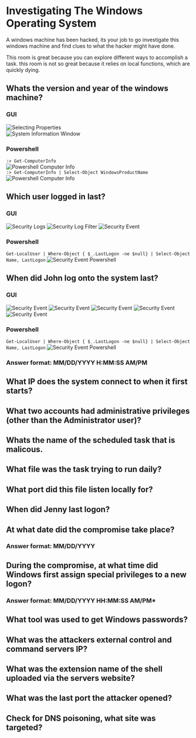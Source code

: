 # Investigating The Windows Operating System  
A windows machine has been hacked, its your job to go investigate this windows machine and find clues to what the hacker might have done.

This room is great because you can explore different ways to accomplish a task.
this room is not so great because it relies on local functions, which are quickly dying.

## Whats the version and year of the windows machine?

### GUI
![Selecting Properties](assets/investigate-windows-00.png)  
![System Information Window](assets/investigate-windows-01.png)  

### Powershell

`:> Get-ComputerInfo`  
![Powershell Computer Info](assets/investigate-windows-02.png)  
`:> Get-ComputerInfo | Select-Object WindowsProductName`  
![Powershell Computer Info](assets/investigate-windows-03.png)  
  
## Which user logged in last?

### GUI

![Security Logs](assets/investigate-windows-05.png)
![Security Log Filter](assets/investigate-windows-04.png)
![Security Event](assets/investigate-windows-06.png)

### Powershell

`Get-LocalUser | Where-Object { $_.LastLogon -ne $null} | Select-Object Name, LastLogon`
![Security Event Powershell](assets/investigate-windows-07.png)

## When did John log onto the system last?

### GUI

![Security Event](assets/investigate-windows-07.png)
![Security Event](assets/investigate-windows-08.png)
![Security Event](assets/investigate-windows-09.png)
![Security Event](assets/investigate-windows-10.png)
![Security Event](assets/investigate-windows-11.png)

### Powershell

`Get-LocalUser | Where-Object { $_.LastLogon -ne $null} | Select-Object Name, LastLogon`
![Security Event Powershell](assets/investigate-windows-07.png)


### Answer format: MM/DD/YYYY H:MM:SS AM/PM



## What IP does the system connect to when it first starts?

## What two accounts had administrative privileges (other than the Administrator user)?

## Whats the name of the scheduled task that is malicous.

## What file was the task trying to run daily?

## What port did this file listen locally for?

## When did Jenny last logon?

## At what date did the compromise take place?

### Answer format: MM/DD/YYYY

## During the compromise, at what time did Windows first assign special privileges to a new logon?

### Answer format: MM/DD/YYYY HH:MM:SS AM/PM*

## What tool was used to get Windows passwords?

## What was the attackers external control and command servers IP?

## What was the extension name of the shell uploaded via the servers website?

## What was the last port the attacker opened?

## Check for DNS poisoning, what site was targeted?
